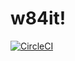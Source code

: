 # w84it! #

[![CircleCI](https://circleci.com/gh/jszafran/w84it/tree/master.svg?style=svg)](https://circleci.com/gh/jszafran/w84it/tree/master)
